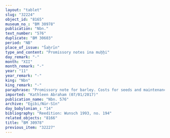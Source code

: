 ```yaml
---
layout: "tablet"
slug: "32224"
object_id: "8165"
museum_no_: "BM 30978"
publication: "Nbn."
text_number: "576"
duplicate: "BM 30603"
period: "NB"
place_of_issue: "Šaḫrīn"
type_and_content: "Promissory notes ina muẖẖi"
day_remark: "-"
month: "XII"
month_remark: "-"
year: "11"
year_remark: "-"
king: "Nbn"
king_remark: "-"
paraphrase: "Promissory note for barley. Costs for seeds and maintenance.<br /> <strong>B</strong> owes 98;0.0.0 (kor) of barley to <strong>A</strong>, to be delivered in Ayyār (II) to <strong>A</strong>&#39;s house and according to his measure. This barley was given (to <strong>B</strong>) (<em>nadānu</em>, G Stat) to buy seeds and pay for the maintenance of the farmers (<em>ikkaru</em>) in the 11<sup>th</sup> year. Names of 3 witnesses and the scribe: Mu&scaron;ēzib-Marduk/Marduk-ēṭir//Nappāhu.&nbsp;<br /> <br /> <strong>A</strong> = Iddin-Marduk/Iqī&scaron;āya//Nūr-S&icirc;n; <strong>B</strong> = Nergalahu-iddin/Ahhea"
imported: "Kathleen Abraham (07/01/2017)"
publication_name: "Nbn. 576"
archive: "Egibi/Nūr-Sîn"
day_babylonian_: "14"
bibliography: "Reedition: Wunsch 1993, no. 194"
related_objects: "8166"
title: "BM 30978"
previous_item: "32227"
---
```


